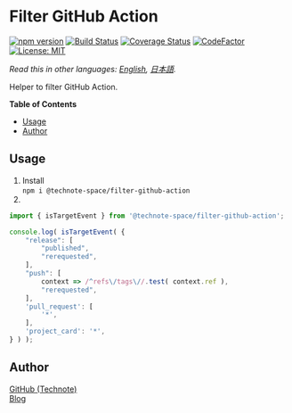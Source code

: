 # Filter GitHub Action

[![npm version](https://badge.fury.io/js/%40technote-space%2Ffilter-github-action.svg)](https://badge.fury.io/js/%40technote-space%2Ffilter-github-action)
[![Build Status](https://github.com/technote-space/filter-github-action/workflows/Build/badge.svg)](https://github.com/technote-space/filter-github-action/actions)
[![Coverage Status](https://coveralls.io/repos/github/technote-space/filter-github-action/badge.svg?branch=master)](https://coveralls.io/github/technote-space/filter-github-action?branch=master)
[![CodeFactor](https://www.codefactor.io/repository/github/technote-space/filter-github-action/badge)](https://www.codefactor.io/repository/github/technote-space/filter-github-action)
[![License: MIT](https://img.shields.io/badge/License-MIT-blue.svg)](https://github.com/technote-space/filter-github-action/blob/master/LICENSE)

*Read this in other languages: [English](README.md), [日本語](README.ja.md).*

Helper to filter GitHub Action.

<!-- START doctoc generated TOC please keep comment here to allow auto update -->
<!-- DON'T EDIT THIS SECTION, INSTEAD RE-RUN doctoc TO UPDATE -->
**Table of Contents**

- [Usage](#usage)
- [Author](#author)

<!-- END doctoc generated TOC please keep comment here to allow auto update -->

## Usage
1. Install  
`npm i @technote-space/filter-github-action`
1.   
```js
import { isTargetEvent } from '@technote-space/filter-github-action';

console.log( isTargetEvent( {
	"release": [
		"published",
		"rerequested",
	],
	"push": [
		context => /^refs\/tags\//.test( context.ref ),
		"rerequested",
	],
	'pull_request': [
		'*',
	],
	'project_card': '*',
} ) );
```

## Author
[GitHub (Technote)](https://github.com/technote-space)  
[Blog](https://technote.space)
